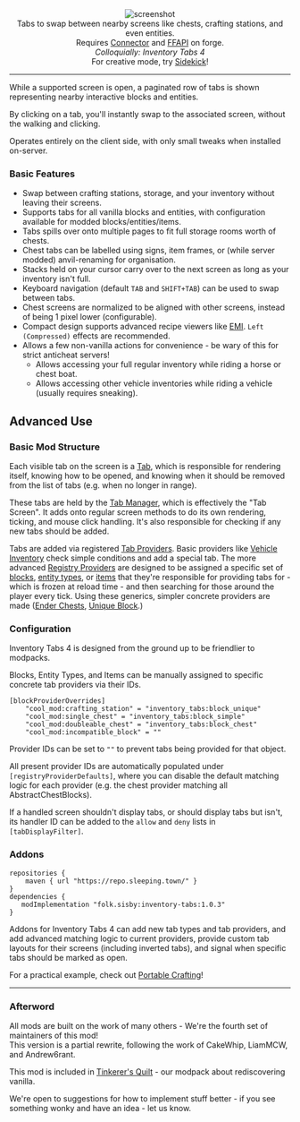 <!--suppress HtmlDeprecatedTag, XmlDeprecatedElement -->
<center><img alt="screenshot" src="https://cdn.modrinth.com/data/VD1aynYU/images/7feef9e9ba223616e0462725ea7f5d860aea946f.png" /></center>

<center>
Tabs to swap between nearby screens like chests, crafting stations, and even entities.<br/>
Requires <a href="https://modrinth.com/mod/connector">Connector</a> and <a href="https://modrinth.com/mod/forgified-fabric-api">FFAPI</a> on forge.<br/>
<i>Colloquially: Inventory Tabs 4</i><br/>
For creative mode, try <a href="https://modrinth.com/mod/sidekick">Sidekick</a>!
</center>

---

While a supported screen is open, a paginated row of tabs is shown representing nearby interactive blocks and entities.

By clicking on a tab, you'll instantly swap to the associated screen, without the walking and clicking.

Operates entirely on the client side, with only small tweaks when installed on-server.

### Basic Features

 - Swap between crafting stations, storage, and your inventory without leaving their screens.
 - Supports tabs for all vanilla blocks and entities, with configuration available for modded blocks/entities/items. 
 - Tabs spills over onto multiple pages to fit full storage rooms worth of chests.
 - Chest tabs can be labelled using signs, item frames, or (while server modded) anvil-renaming for organisation.
 - Stacks held on your cursor carry over to the next screen as long as your inventory isn't full.
 - Keyboard navigation (default `TAB` and `SHIFT+TAB`) can be used to swap between tabs.
 - Chest screens are normalized to be aligned with other screens, instead of being 1 pixel lower (configurable).
 - Compact design supports advanced recipe viewers like [EMI](https://modrinth.com/mod/emi). `Left (Compressed)` effects are recommended.
 - Allows a few non-vanilla actions for convenience - be wary of this for strict anticheat servers!
   - Allows accessing your full regular inventory while riding a horse or chest boat.
   - Allows accessing other vehicle inventories while riding a vehicle (usually requires sneaking).

## Advanced Use

### Basic Mod Structure

Each visible tab on the screen is a [Tab](https://github.com/sisby-folk/inventory-tabs/blob/1.20/src/main/java/folk/sisby/inventory_tabs/tabs/Tab.java), which is responsible for rendering itself, knowing how to be opened, and knowing when it should be removed from the list of tabs (e.g. when no longer in range).

These tabs are held by the [Tab Manager](https://github.com/sisby-folk/inventory-tabs/blob/1.20/src/main/java/folk/sisby/inventory_tabs/TabManager.java), which is effectively the "Tab Screen". It adds onto regular screen methods to do its own rendering, ticking, and mouse click handling. It's also responsible for checking if any new tabs should be added.

Tabs are added via registered [Tab Providers](https://github.com/sisby-folk/inventory-tabs/blob/1.20/src/main/java/folk/sisby/inventory_tabs/TabProviders.java). Basic providers like [Vehicle Inventory](https://github.com/sisby-folk/inventory-tabs/blob/1.20/src/main/java/folk/sisby/inventory_tabs/providers/VehicleInventoryTabProvider.java) check simple conditions and add a special tab. The more advanced [Registry Providers](https://github.com/sisby-folk/inventory-tabs/blob/1.20/src/main/java/folk/sisby/inventory_tabs/providers/RegistryTabProvider.java) are designed to be assigned a specific set of [blocks](https://github.com/sisby-folk/inventory-tabs/blob/1.20/src/main/java/folk/sisby/inventory_tabs/providers/BlockTabProvider.java), [entity types](https://github.com/sisby-folk/inventory-tabs/blob/1.20/src/main/java/folk/sisby/inventory_tabs/providers/EntityTabProvider.java), or [items](https://github.com/sisby-folk/inventory-tabs/blob/1.20/src/main/java/folk/sisby/inventory_tabs/providers/ItemTabProvider.java) that they're responsible for providing tabs for - which is frozen at reload time - and then searching for those around the player every tick. Using these generics, simpler concrete providers are made ([Ender Chests](https://github.com/sisby-folk/inventory-tabs/blob/1.20/src/main/java/folk/sisby/inventory_tabs/providers/EnderChestTabProvider.java), [Unique Block](https://github.com/sisby-folk/inventory-tabs/blob/1.20/src/main/java/folk/sisby/inventory_tabs/providers/UniqueBlockTabProvider.java).)  

### Configuration

Inventory Tabs 4 is designed from the ground up to be friendlier to modpacks. 

Blocks, Entity Types, and Items can be manually assigned to specific concrete tab providers via their IDs.

```
[blockProviderOverrides]
	"cool_mod:crafting_station" = "inventory_tabs:block_unique"
	"cool_mod:single_chest" = "inventory_tabs:block_simple"
	"cool_mod:doubleable_chest" = "inventory_tabs:block_chest"
	"cool_mod:incompatible_block" = ""
```

Provider IDs can be set to `""` to prevent tabs being provided for that object. 

All present provider IDs are automatically populated under `[registryProviderDefaults]`, where you can disable the default matching logic for each provider (e.g. the chest provider matching all AbstractChestBlocks).

If a handled screen shouldn't display tabs, or should display tabs but isn't, its handler ID can be added to the `allow` and `deny` lists in `[tabDisplayFilter]`.

### Addons

```
repositories {
	maven { url "https://repo.sleeping.town/" }
}
dependencies {
   modImplementation "folk.sisby:inventory-tabs:1.0.3"
}
```

Addons for Inventory Tabs 4 can add new tab types and tab providers, and add advanced matching logic to current providers, provide custom tab layouts for their screens (including inverted tabs), and signal when specific tabs should be marked as open.

For a practical example, check out [Portable Crafting](https://github.com/sisby-folk/portable-crafting)!

---

### Afterword

All mods are built on the work of many others - We're the fourth set of maintainers of this mod!<br/>
This version is a partial rewrite, following the work of CakeWhip, LiamMCW, and Andrew6rant.

This mod is included in [Tinkerer's Quilt](https://modrinth.com/modpack/tinkerers-quilt) - our modpack about rediscovering vanilla.

We're open to suggestions for how to implement stuff better - if you see something wonky and have an idea - let us know.
